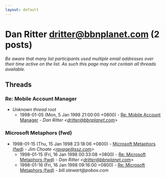 ```yaml
---
layout: default
---
```


# Dan Ritter <dritter@bbnplanet.com> (2 posts)

_Be aware that many list participants used multiple email addresses over their time active on the list. As such this page may not contain all threads available._

## Threads

### Re: Mobile Account Manager
+ _Unknown thread root_
  + 1998-01-05 (Mon, 5 Jan 1998 21:00:00 +0800) - [Re: Mobile Account Manager](/archive/1998/01/102988d072fbda3930bbbf97e9145e29c89eb3d74a663ffaa6246b9a471ee4a2) - _Dan Ritter \<dritter@bbnplanet.com\>_

### Microsoft Metaphors (fwd)
+ 1998-01-15 (Thu, 15 Jan 1998 23:18:06 +0800) - [Microsoft Metaphors (fwd)](/archive/1998/01/48723144edc626f8957d686fb6402c5d03886b3eab87ee84c9d5ca27fcc513fe) - _Jim Choate \<ravage@ssz.com\>_
  + 1998-01-15 (Fri, 16 Jan 1998 00:33:08 +0800) - [Re: Microsoft Metaphors (fwd)](/archive/1998/01/7a46539f9bfe2e332daa4b342224421733e332d8f61504d9bec5d3c15fe3eafb) - _Dan Ritter \<dritter@bbnplanet.com\>_
  + 1998-01-16 (Fri, 16 Jan 1998 09:16:00 +0800) - [Re: Microsoft Metaphors (fwd)](/archive/1998/01/8c5a48662c93a0ae179f57d00b26918209a82c777b1383391eccf2ba78a28b45) - _bill.stewart@pobox.com_

